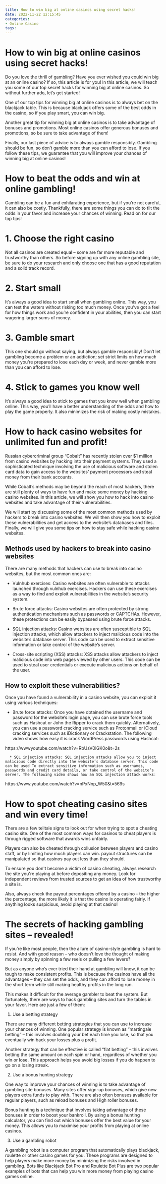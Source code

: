 ```yaml
---
title: How to win big at online casinos using secret hacks!
date: 2022-11-22 12:15:45
categories:
- Online Casino
tags:
---
```



#  How to win big at online casinos using secret hacks!

Do you love the thrill of gambling? Have you ever wished you could win big at an online casino? If so, this article is for you! In this article, we will teach you some of our top secret hacks for winning big at online casinos. So without further ado, let’s get started!

One of our top tips for winning big at online casinos is to always bet on the blackjack table. This is because blackjack offers some of the best odds in the casino, so if you play smart, you can win big.

Another great tip for winning big at online casinos is to take advantage of bonuses and promotions. Most online casinos offer generous bonuses and promotions, so be sure to take advantage of them!

Finally, our last piece of advice is to always gamble responsibly. Gambling should be fun, so don’t gamble more than you can afford to lose. If you follow these tips, we guarantee that you will improve your chances of winning big at online casinos!

#  How to beat the odds and win at online gambling!




Gambling can be a fun and exhilarating experience, but if you’re not careful, it can also be costly. Thankfully, there are some things you can do to tilt the odds in your favor and increase your chances of winning. Read on for our top tips!



# 1. Choose the right casino

Not all casinos are created equal – some are far more reputable and trustworthy than others. So before signing up with any online gambling site, be sure to do your research and only choose one that has a good reputation and a solid track record.



# 2. Start small

It’s always a good idea to start small when gambling online. This way, you can test the waters without risking too much money. Once you’ve got a feel for how things work and you’re confident in your abilities, then you can start wagering larger sums of money.



# 3. Gamble smart

This one should go without saying, but always gamble responsibly! Don’t let gambling become a problem or an addiction; set strict limits on how much money you’re prepared to lose each day or week, and never gamble more than you can afford to lose.



# 4. Stick to games you know well

It’s always a good idea to stick to games that you know well when gambling online. This way, you’ll have a better understanding of the odds and how to play the game properly. It also minimizes the risk of making costly mistakes.



#  How to hack casino websites for unlimited fun and profit!

Russian cybercriminal group “Cobalt” has recently stolen over $1 million from casino websites by hacking into their payment systems. They used a sophisticated technique involving the use of malicious software and stolen card data to gain access to the websites’ payment processors and steal money from their bank accounts.

While Cobalt’s methods may be beyond the reach of most hackers, there are still plenty of ways to have fun and make some money by hacking casino websites. In this article, we will show you how to hack into casino websites and take advantage of their vulnerabilities.

We will start by discussing some of the most common methods used by hackers to break into casino websites. We will then show you how to exploit these vulnerabilities and get access to the website’s databases and files. Finally, we will give you some tips on how to stay safe while hacking casino websites.




## Methods used by hackers to break into casino websites

There are many methods that hackers can use to break into casino websites, but the most common ones are:

* Vulnhub exercises: Casino websites are often vulnerable to attacks launched through vulnhub exercises. Hackers can use these exercises as a way to find and exploit vulnerabilities in the website’s security system.

* Brute force attacks: Casino websites are often protected by strong authentication mechanisms such as passwords or CAPTCHAs. However, these protections can be easily bypassed using brute force attacks.

* SQL injection attacks: Casino websites are often susceptible to SQL injection attacks, which allow attackers to inject malicious code into the website’s database server. This code can be used to extract sensitive information or take control of the website’s server.

* Cross-site scripting (XSS) attacks: XSS attacks allow attackers to inject malicious code into web pages viewed by other users. This code can be used to steal user credentials or execute malicious actions on behalf of the user.




## How to exploit these vulnerabilities?

Once you have found a vulnerability in a casino website, you can exploit it using various techniques:

* Brute force attacks: Once you have obtained the username and password for the website’s login page, you can use brute force tools such as Hashcat or John the Ripper to crack them quickly. Alternatively, you can use a password cracking service such as Protonmail or iCloud cracking services such as iDictionary or Crackstation.
The following video shows how easy it is crack WordPress passwords using Hashcat:

https://www<wbr />youtube.com/watch?v=<wbr />RbUsV0lGK0o&t=<wbr />2s







      * SQL injection attacks: SQL injection attacks allow you to inject malicious code directly into the website’s database server. This code can be used To extract sensitive information such as usernames, passwords and credit card details, or take control of the website’s server. The following video shows how an SQL injection attack works:

https://www.<wbr />youtube.com/watch?v=<wbr />nPxNnp_W50&t=<wbr/>569s





#  How to spot cheating casino sites and win every time!

There are a few telltale signs to look out for when trying to spot a cheating casino site. One of the most common ways for casinos to cheat players is through rigged software that awards wins unfairly.

Players can also be cheated through collusion between players and casino staff, or by limiting how much players can win. payout structures can be manipulated so that casinos pay out less than they should.

To ensure you don't become a victim of casino cheating, always research the site you're playing at before depositing any money. Look for independent reviews from trusted sources to get an idea of how trustworthy a site is.

Also, always check the payout percentages offered by a casino - the higher the percentage, the more likely it is that the casino is operating fairly. If anything looks suspicious, avoid playing at that casino!

#  The secrets of hacking gambling sites – revealed!

If you’re like most people, then the allure of casino-style gambling is hard to resist. And with good reason – who doesn’t love the thought of making money simply by spinning a few reels or pulling a few levers?

But as anyone who’s ever tried their hand at gambling will know, it can be tough to make consistent profits. This is because the casinos have all the advantages – they can set the odds, and they can afford to lose money in the short term while still making healthy profits in the long run.

This makes it difficult for the average gambler to beat the system. But fortunately, there are ways to hack gambling sites and turn the tables in your favor. Here are just a few of them:

1) Use a betting strategy

There are many different betting strategies that you can use to increase your chances of winning. One popular strategy is known as “martingale betting” – this involves doubling your bet each time you lose, so that you eventually win back your losses plus a profit.

Another strategy that can be effective is called “flat betting” – this involves betting the same amount on each spin or hand, regardless of whether you win or lose. This approach helps you avoid big losses if you do happen to go on a losing streak.

2) Use a bonus hunting strategy

One way to improve your chances of winning is to take advantage of gambling site bonuses. Many sites offer sign-up bonuses, which give new players extra funds to play with. There are also often bonuses available for regular players, such as reload bonuses and High roller bonuses.

Bonus hunting is a technique that involves taking advantage of these bonuses in order to boost your bankroll. By using a bonus hunting calculator, you can find out which bonuses offer the best value for your money. This allows you to maximise your profits from playing at online casinos.

3) Use a gambling robot


A gambling robot is a computer program that automatically plays blackjack, roulette or other casino games for you. These programs are designed to help players make more money by minimizing the risks involved in gambling.
Bots like Blackjack Bot Pro and Roulette Bot Plus are two popular examples of bots that can help you win more money from playing casino games online.